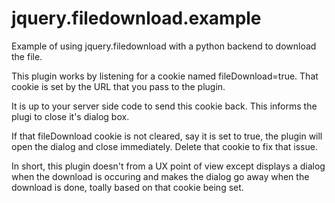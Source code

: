 jquery.filedownload.example
===========================

Example of using jquery.filedownload with a python backend to download the file.


This plugin works by listening for a cookie named fileDownload=true.  That cookie is set by the URL that you pass to the plugin.

It is up to your server side code to send this cookie back. This informs the plugi to close it's dialog box.

If that fileDownload cookie is not cleared, say it is set to true, the plugin will open the dialog and close immediately.  Delete that cookie to fix that issue.

In short, this plugin doesn't from a UX point of view except displays a dialog when the download is occuring and makes the dialog go away when the download is done, toally based on that cookie being set.


